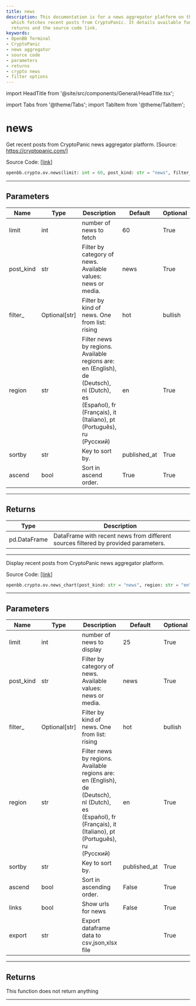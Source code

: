 ```yaml
---
title: news
description: This documentation is for a news aggregator platform on the OpenBB Terminal
  which fetches recent posts from CryptoPanic. It details available functions, parameters,
  returns and the source code link.
keywords:
- OpenBB Terminal
- CryptoPanic
- news aggregator
- source code
- parameters
- returns
- crypto news
- filter options
---
```


import HeadTitle from '@site/src/components/General/HeadTitle.tsx';

<HeadTitle title="news - Ov - Crypto - Reference | OpenBB SDK Docs" />

import Tabs from '@theme/Tabs';
import TabItem from '@theme/TabItem';

# news

<Tabs>
<TabItem value="model" label="Model" default>

Get recent posts from CryptoPanic news aggregator platform. [Source: https://cryptopanic.com/]

Source Code: [[link](https://github.com/OpenBB-finance/OpenBBTerminal/tree/main/openbb_terminal/cryptocurrency/overview/cryptopanic_model.py#L158)]

```python
openbb.crypto.ov.news(limit: int = 60, post_kind: str = "news", filter_: Optional[str] = None, region: str = "en", source: Optional[str] = None, symbol: Optional[str] = None, sortby: str = "published_at", ascend: bool = True)
```

---

## Parameters

| Name | Type | Description | Default | Optional |
| ---- | ---- | ----------- | ------- | -------- |
| limit | int | number of news to fetch | 60 | True |
| post_kind | str | Filter by category of news. Available values: news or media. | news | True |
| filter_ | Optional[str] | Filter by kind of news. One from list: rising|hot|bullish|bearish|important|saved|lol | None | True |
| region | str | Filter news by regions. Available regions are: en (English), de (Deutsch), nl (Dutch),<br/>es (Español), fr (Français), it (Italiano), pt (Português), ru (Русский) | en | True |
| sortby | str | Key to sort by. | published_at | True |
| ascend | bool | Sort in ascend order. | True | True |


---

## Returns

| Type | Description |
| ---- | ----------- |
| pd.DataFrame | DataFrame with recent news from different sources filtered by provided parameters. |
---

</TabItem>
<TabItem value="view" label="Chart">

Display recent posts from CryptoPanic news aggregator platform.

Source Code: [[link](https://github.com/OpenBB-finance/OpenBBTerminal/tree/main/openbb_terminal/cryptocurrency/overview/cryptopanic_view.py#L17)]

```python
openbb.crypto.ov.news_chart(post_kind: str = "news", region: str = "en", filter_: Optional[str] = None, limit: int = 25, sortby: str = "published_at", ascend: bool = False, links: bool = False, export: str = "")
```

---

## Parameters

| Name | Type | Description | Default | Optional |
| ---- | ---- | ----------- | ------- | -------- |
| limit | int | number of news to display | 25 | True |
| post_kind | str | Filter by category of news. Available values: news or media. | news | True |
| filter_ | Optional[str] | Filter by kind of news. One from list: rising|hot|bullish|bearish|important|saved|lol | None | True |
| region | str | Filter news by regions. Available regions are: en (English), de (Deutsch), nl (Dutch),<br/>es (Español), fr (Français), it (Italiano), pt (Português), ru (Русский) | en | True |
| sortby | str | Key to sort by. | published_at | True |
| ascend | bool | Sort in ascending order. | False | True |
| links | bool | Show urls for news | False | True |
| export | str | Export dataframe data to csv,json,xlsx file |  | True |


---

## Returns

This function does not return anything

---

</TabItem>
</Tabs>

